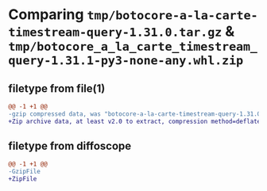 # Comparing `tmp/botocore-a-la-carte-timestream-query-1.31.0.tar.gz` & `tmp/botocore_a_la_carte_timestream_query-1.31.1-py3-none-any.whl.zip`

## filetype from file(1)

```diff
@@ -1 +1 @@
-gzip compressed data, was "botocore-a-la-carte-timestream-query-1.31.0.tar", last modified: Fri Jul  7 01:44:22 2023, max compression
+Zip archive data, at least v2.0 to extract, compression method=deflate
```

## filetype from diffoscope

```diff
@@ -1 +1 @@
-GzipFile
+ZipFile
```

